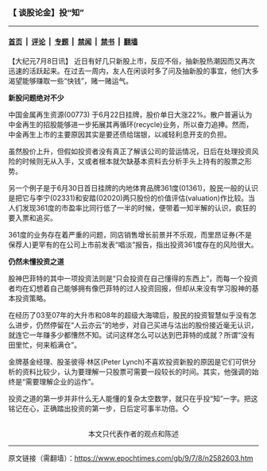 ### 【 谈股论金】投“知”

---

#### [首页](../../../..?n2582603) &nbsp;|&nbsp; [评论](../../../../../epoch-comment?n2582603) &nbsp;|&nbsp; [专题](../../../../../epoch-special?n2582603) &nbsp;|&nbsp; [禁闻](../../../../../epoch-news?n2582603) &nbsp;|&nbsp; [禁书](../../../../../books?n2582603) &nbsp;|&nbsp; [翻墙](https://github.com/gfw-breaker/nogfw/blob/master/README.md?n2582603)


<div class="post_content" id="artbody" itemprop="articleBody">
 <!-- article content begin -->
 <p>
  【大纪元7月8日讯】 近日有好几只新股上市，反应不俗，抽新股热潮因而又再次迅速的活跃起来。在过去一周内，友人在闲谈时多了问及抽新股的事宜，他们大多渴望能够赚取一些“快钱”，赌一赌运气。
 </p>
 <p>
  <b>
   新股问题绝对不少
  </b>
 </p>
 <p>
  中国金属再生资源(00773) 于6月22日挂牌，股价单日大涨22%。散户普遍认为中金再生的招股能够进一步拓展其再循环(recycle)业务，所以奋力追捧。然而，中金再生上市的主要原因其实是要还债给瑞银，以减轻利息开支的负担。
 </p>
 <p>
  虽然股价上升，但假如投资者没有真正了解该公司的营运情况，日后在处理投资风险的时候则无从入手，又或者根本就欠缺基本资料去分析手头上持有的股票之形势。
 </p>
 <p>
  另一个例子是于6月30日首日挂牌的内地体育品牌361度(01361)，股民一般的认识是把它与李宁(02331)和安踏(02020)两只股份的价值评估(valuation)作比较。当人们发现361度的市盈率比同行低了一半的时候，便带着一知半解的认识，疯狂的要入票和追买。
 </p>
 <p>
  361度的业务存在着严重的问题，同店销售增长前景并不乐观，而里昂证券(不是保荐人)更罕有的在公司上市前发表“唱淡”报告，指出投资361度存在的风险很大。
 </p>
 <p>
  <b>
   仍然未懂投资之道
  </b>
 </p>
 <p>
  股神巴菲特的其中一项投资法则是“只会投资在自己懂得的东西上”，而每一个投资者均在幻想着自己能够拥有像巴菲特的过人投资回报，但却从来没有学习股神的基本投资策略。
 </p>
 <p>
  在经历了03至07年的大升市和08年的超级大海啸后，股民的投资智慧似乎没有怎么进步，仍然停留在“人云亦云”的地步，对自己买进与沽出的股份接近毫无认识，就连它一年赚多少都慒然不知。试问这样怎么可以达到巴菲特的成就？所谓“没有田里忙，何来稻满仓”。
 </p>
 <p>
  金牌基金经理、股圣彼得‧林区(Peter Lynch)不喜欢投资新股的原因是它们可供分析的资料比较少，认为要理解一只股票可需要一段较长的时间。其实，他强调的始终是“需要理解企业的运作”。
 </p>
 <p>
  投资之道的第一步并非什么无人能懂的复杂太空数学，就只在乎投“知”一字。把这铭记在心，正确踏出投资的第一步，日后定可事半功倍。◇
  <font color="#ffffff">
   (http://www.dajiyuan.com)
  </font>
  <br/>
  <center>
   <font class="GY13">
    本文只代表作者的观点和陈述
   </font>
  </center>
 </p>
 <!-- article content end -->
 <div id="below_article_ad">
 </div>
</div>


---

原文链接（需翻墙）：https://www.epochtimes.com/gb/9/7/8/n2582603.htm